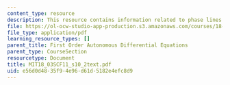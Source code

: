 ```yaml
---
content_type: resource
description: This resource contains information related to phase lines.
file: https://ol-ocw-studio-app-production.s3.amazonaws.com/courses/18-03sc-differential-equations-fall-2011/e56d0d4835f94e96d61d5182e4efc8d9_MIT18_03SCF11_s10_2text.pdf
file_type: application/pdf
learning_resource_types: []
parent_title: First Order Autonomous Differential Equations
parent_type: CourseSection
resourcetype: Document
title: MIT18_03SCF11_s10_2text.pdf
uid: e56d0d48-35f9-4e96-d61d-5182e4efc8d9
---
```

